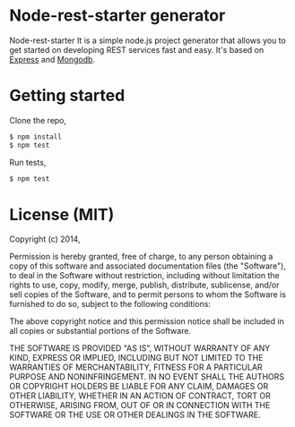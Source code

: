 # Node-rest-starter generator

Node-rest-starter It is a simple node.js project generator that allows you to get started on developing REST services fast and easy. It's based on [Express](https://github.com/strongloop/express) and [Mongodb](http://www.mongodb.org/).

# Getting started

Clone the repo,

```bash
$ npm install
$ npm test
```

Run tests,

```bash
$ npm test
```




# License (MIT)

Copyright (c) 2014, 

Permission is hereby granted, free of charge, to any person obtaining a copy of this software and associated documentation files (the "Software"), to deal in the Software without restriction, including without limitation the rights to use, copy, modify, merge, publish, distribute, sublicense, and/or sell copies of the Software, and to permit persons to whom the Software is furnished to do so, subject to the following conditions:

The above copyright notice and this permission notice shall be included in all copies or substantial portions of the Software.

THE SOFTWARE IS PROVIDED "AS IS", WITHOUT WARRANTY OF ANY KIND, EXPRESS OR IMPLIED, INCLUDING BUT NOT LIMITED TO THE WARRANTIES OF MERCHANTABILITY, FITNESS FOR A PARTICULAR PURPOSE AND NONINFRINGEMENT. IN NO EVENT SHALL THE AUTHORS OR COPYRIGHT HOLDERS BE LIABLE FOR ANY CLAIM, DAMAGES OR OTHER LIABILITY, WHETHER IN AN ACTION OF CONTRACT, TORT OR OTHERWISE, ARISING FROM, OUT OF OR IN CONNECTION WITH THE SOFTWARE OR THE USE OR OTHER DEALINGS IN THE SOFTWARE.